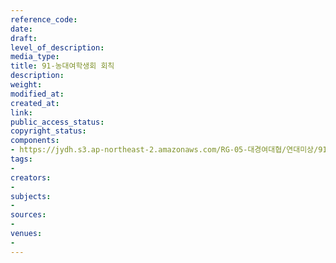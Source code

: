 ```yaml
---
reference_code: 
date: 
draft: 
level_of_description: 
media_type: 
title: 91-농대여학생회 회칙
description: 
weight: 
modified_at: 
created_at: 
link: 
public_access_status: 
copyright_status: 
components:
- https://jydh.s3.ap-northeast-2.amazonaws.com/RG-05-대경여대협/연대미상/91-농대여학생회+회칙.pdf
tags:
- 
creators:
- 
subjects:
- 
sources:
- 
venues:
- 
---
```

